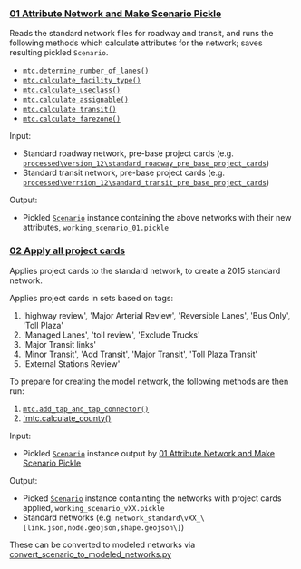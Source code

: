 
### [01 Attribute Network and Make Scenario Pickle](01-attribute-and-make-pickles.ipynb)

Reads the standard network files for roadway and transit, and runs the following methods which calculate
attributes for the network; saves resulting pickled `Scenario`.

* [`mtc.determine_number_of_lanes()`](https://github.com/BayAreaMetro/Lasso/blob/e8c1d7db0a34e190d4592df3ab0758af2c04ad47/lasso/mtc.py#L173)
* [`mtc.calculate_facility_type()`](https://github.com/BayAreaMetro/Lasso/blob/e8c1d7db0a34e190d4592df3ab0758af2c04ad47/lasso/mtc.py#L23)
* [`mtc.calculate_useclass()`](https://github.com/BayAreaMetro/Lasso/blob/e8c1d7db0a34e190d4592df3ab0758af2c04ad47/lasso/mtc.py#L762)
* [`mtc.calculate_assignable()`](https://github.com/BayAreaMetro/Lasso/blob/e8c1d7db0a34e190d4592df3ab0758af2c04ad47/lasso/mtc.py#L426)
* [`mtc.calculate_transit()`](https://github.com/BayAreaMetro/Lasso/blob/e8c1d7db0a34e190d4592df3ab0758af2c04ad47/lasso/mtc.py#L668)
* [`mtc.calculate_farezone()`](https://github.com/BayAreaMetro/Lasso/blob/e8c1d7db0a34e190d4592df3ab0758af2c04ad47/lasso/mtc.py#L844)

Input:
* Standard roadway network, pre-base project cards (e.g. [`processed\version_12\standard_roadway_pre_base_project_cards`](https://mtcdrive.box.com/s/68zbn1dzz6d1uk6neiu4zfigj5a53ncs))
* Standard transit network, pre-base project cards (e.g. [`processed\verrsion_12\sandard_transit_pre_base_project_cards`](https://mtcdrive.box.com/s/m3z6yemj0o5ciyoyyiqeob6yu1ql70hm))

Output:
* Pickled [`Scenario`](https://github.com/BayAreaMetro/network_wrangler/blob/generic_agency/network_wrangler/scenario.py) instance containing the above networks with their new attributes, `working_scenario_01.pickle`

### [02 Apply all project cards](02-all-projects.ipynb)

Applies project cards to the standard network, to create a 2015 standard network. 

Applies project cards in sets based on tags:
1. 'highway review', 'Major Arterial Review', 'Reversible Lanes', 'Bus Only', 'Toll Plaza'
2. 'Managed Lanes', 'toll review', 'Exclude Trucks'
3. 'Major Transit links'
4. 'Minor Transit', 'Add Transit', 'Major Transit', 'Toll Plaza Transit'
5. 'External Stations Review'

To prepare for creating the model network, the following methods are then run:
1. [`mtc.add_tap_and_tap_connector()`]()
2. [`mtc.calculate_county()]()

Input: 
* Pickled [`Scenario`](https://github.com/BayAreaMetro/network_wrangler/blob/generic_agency/network_wrangler/scenario.py) instance output by [01 Attribute Network and Make Scenario Pickle](01-attribute-and-make-pickles.ipynb)

Output:
* Picked [`Scenario`](https://github.com/BayAreaMetro/network_wrangler/blob/generic_agency/network_wrangler/scenario.py) instance containting the networks with project cards applied, `working_scenario_vXX.pickle`
* Standard networks (e.g. `network_standard\vXX_\[link.json,node.geojson,shape.geojson\]`)

These can be converted to modeled networks via [convert_scenario_to_modeled_networks.py](../src/scripts/convert_scenario_to_modeled_networks.py)